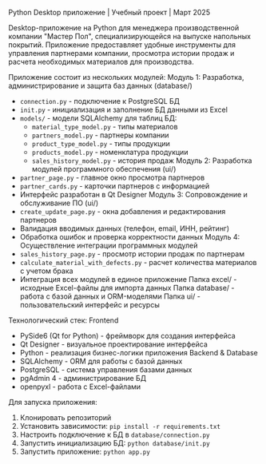 Python Desktop приложение | Учебный проект | Март 2025

Desktop-приложение на Python для менеджера производственной компании "Мастер Пол", специализирующейся на выпуске напольных покрытий. Приложение предоставляет удобные инструменты для управления партнерами компании, просмотра истории продаж и расчета необходимых материалов для производства.

Приложение состоит из нескольких модулей:
Модуль 1: Разработка, администрирование и защита баз данных (database/)
  - `connection.py` - подключение к PostgreSQL БД
  - `init.py` - инициализация и заполнение БД данными из Excel
  - `models/` - модели SQLAlchemy для таблиц БД:
    - `material_type_model.py` - типы материалов
    - `partners_model.py` - партнеры компании
    - `product_type_model.py` - типы продукции
    - `products_model.py` - номенклатура продукции
    - `sales_history_model.py` - история продаж
Модуль 2: Разработка модулей программного обеспечения (ui/)
  - `partner_page.py` - главное окно просмотра партнеров
  - `partner_cards.py` - карточки партнеров с информацией
  - Интерфейс разработан в Qt Designer
Модуль 3: Сопровождение и обслуживание ПО (ui/)
  - `create_update_page.py` - окна добавления и редактирования партнеров
  - Валидация вводимых данных (телефон, email, ИНН, рейтинг)
  - Обработка ошибок и проверка корректности данных
Модуль 4: Осуществление интеграции программных модулей
  - `sales_history_page.py` - просмотр истории продаж по партнерам
  - `calculate_material_with_defects.py` - расчет количества материалов с учетом брака
  - Интеграция всех модулей в единое приложение
Папка excel/ - исходные Excel-файлы для импорта данных
Папка database/ - работа с базой данных и ORM-моделями
Папка ui/ - пользовательский интерфейс и ресурсы

Технологический стек:
Frontend
- PySide6 (Qt for Python) - фреймворк для создания интерфейса
- Qt Designer - визуальное проектирование интерфейса
- Python - реализация бизнес-логики приложения
Backend & Database
- SQLAlchemy - ORM для работы с базой данных
- PostgreSQL - система управления базами данных
- pgAdmin 4 - администрирование БД
- openpyxl - работа с Excel-файлами

Для запуска приложения:
1. Клонировать репозиторий
2. Установить зависимости: `pip install -r requirements.txt`
3. Настроить подключение к БД в `database/connection.py`
4. Запустить инициализацию БД: `python database/init.py`
5. Запустить приложение: `python app.py`

